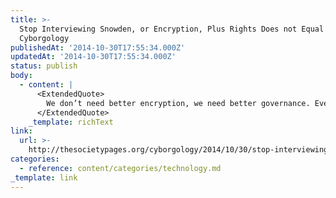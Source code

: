 ```yaml
---
title: >-
  Stop Interviewing Snowden, or Encryption, Plus Rights Does not Equal Justice »
  Cyborgology
publishedAt: '2014-10-30T17:55:34.000Z'
updatedAt: '2014-10-30T17:55:34.000Z'
status: publish
body:
  - content: |
      <ExtendedQuote>
        We don’t need better encryption, we need better governance. Even new and better methods of data encryption and transmission were invented, do we think that governments and corporations won’t stop trying to crack it? Are we advocating a doomed arms race? Even if you think private citizens will win, what kind of power dynamics does that promote? Who holds the power when the only thing standing between you and unchecked state authority is an engineer who doesn’t think racism exists?
      </ExtendedQuote>
    _template: richText
link:
  url: >-
    http://thesocietypages.org/cyborgology/2014/10/30/stop-interviewing-snowden-or-encryption-plus-rights-does-not-equal-justice/
categories:
  - reference: content/categories/technology.md
_template: link
---
```



